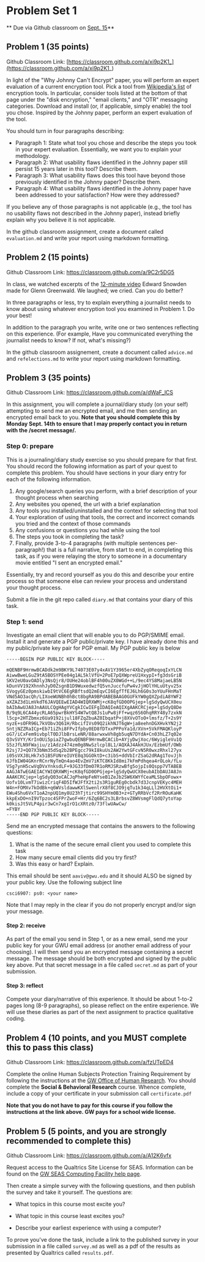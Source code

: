 # Problem Set 1

** Due via Github classroom on <u>Sept. 15</u>**

## Problem 1 (35 points)

Github Classroom Link: [https://classroom.github.com/a/xi9p2K1_](https://classroom.github.com/a/xi9p2K1_)

In light of the "Why Johnny Can't Encrypt" paper, you will perform an expert evaluation of a current encryption tool. Pick a tool from [Wikipedia's list](https://en.wikipedia.org/wiki/Encryption_software) of encryption tools. In particular, consider tools listed at the bottom of that page under the "disk encryption," "email clients," and "OTR" messaging categories. Download and install (or, if applicable, simply enable) the tool you chose. Inspired by the Johnny paper, perform an expert evaluation of the tool.

You should turn in four paragraphs describing:

* Paragraph 1: State what tool you chose and describe the steps you took in your expert evaluation. Essentially, we want you to explain your methodology.
* Paragraph 2: What usability flaws identified in the Johnny paper still persist 15 years later in this tool? Describe them.
* Paragraph 3: What usability flaws does this tool have beyond those previously identified in the Johnny paper? Describe them.
* Paragraph 4: What usability flaws identified in the Johnny paper have been addressed to your satisfaction? How were they addressed?

If you believe any of those paragraphs is not applicable (e.g., the tool has no usability flaws not described in the Johnny paper), instead briefly explain why you believe it is not applicable.

In the github classroom assignment, create a document called `evaluation.md` and write your report using markdown formatting. 

## Problem 2 (15 points) 

Github Classroom Link: https://classroom.github.com/a/9C2r5DG5

In class, we watched excerpts of the [12-minute video](https://vimeo.com/56881481) Edward Snowden made for Glenn Greenwald. We laughed; we cried. Can you do better? 

In three paragraphs or less, try to explain everything a journalist needs to know about using whatever encryption tool you examined in Problem 1. Do your best! 

In addition to the paragraph you write, write one or two sentences reflecting on this experience. (For example, Have you communicated everything the journalist needs to know? If not, what's missing?)

In the github classroom assignement, create a document called `advice.md` and `refelections.md` to write your report using markdown formatting. 

## Problem 3 (35 points)
Github Classroom Link: https://classroom.github.com/a/dWaF_lCS

In this assignment, you will complete a journal/diary study (on your self) attempting to send me an encrypted email, and me then sending an encrypted email back to you. **Note that you should complete this by Monday Sept. 14th to ensure that I may properly contact you in return with the /secret message/.**

### Step 0: prepare

This is a journaling/diary study exercise so you should prepare for that first. You should record the following information as part of your quest to complete this problem. You should have sections in your diary entry for each of the following information.

1. Any google/search queries you perform, with a brief description of your thought process when searching
2. Any websites you opened, the url with a brief explanation
3. Any tools you installed/uninstalled and the context for selecting that tool 
4. Your exploration of using that tools, the correct and incorrect comands you tried and the context of those commands
5. Any confusions or questions you had while using the tool
6. The steps you took in completing the task?
7. Finally, provide 3-to-4 paragraphs (with multiple sentences per-paragraph!) that is a full narrative, from start to end, in completing this task, as if you were relaying the story to someone in a documentary movie entitled "I sent an encrypted email."

Essentially, try and record yourself as you do this and describe your entire process so that someone else can review your process and understand your thought process. 

Submit a file in the git repo called `diary.md` that contains your diary of this task. 

### Step 1: send

Investigate an email client that will enable you to do PGP/SMIME email. Install it and generate a PGP public/private key. I have already done this and my public/private key pair for PGP email. My PGP public key is below

```
-----BEGIN PGP PUBLIC KEY BLOCK-----

mQENBF9HrmwBCADdk2m9BKY9L74073E07y4xAV1Y3965er4XbZyqOReqoqIxYLCN
AiwwBweLGuZ9tA5BOSYPEe04g1AL5klVfU+2PoE7pQXWpreU1HxypI+fg3dsGriB
SKV2eU0avOADly3NsQjr8/OUHe24oblBF4h00uZX0WGd++L/9ec4YS8MajaeLB5N
kDunVV192XhnnhJyD0ZsgnB1D9WuxedwzfQ5vnJuccfuPw4vJjHOlYHLuUtyv25x
SVogyGEz0pmskiwbI9tVC6EgRBftsdQ2mEqvCI6EgfTfEJ6Lh6G0s3oYUuFHnMaT
VNd5AO3acQh/LIXoeWUNBh0hBct8bgRA9BPdABEBAAG0GUFkYW0gQXZpdiA8YWF2
aXZAZ3d1LmVkdT6JAVQEEwEIAD4WIQRXWMj+cK8qfGD0OPGjep+lgSdyQwUCX0eu
bAIbAwUJA8JnAAULCQgHAgYVCgkICwIEFgIDAQIeAQIXgAAKCRCjep+lgSdyQ8De
B/9q9L6CA44ycRLA65pwrBkHYS4W7wtQ8Js1uPw8jFf+wqz6S6OhqRRY48y7zxkN
l5cp+2HTZbmxz6Ua9192ijul18FZqZbuAZ0IbqatP+j8XVvOToO+lmsfz/T+2s9Y
nyzE+sOFR96L7kVObv3Q61H/RbcifIVs09Q2ikhNJT6gW+ja8eehnDGXHvkYN2j2
SntjNZZRaICp+Eb71iZhi8FPvIfpby0ED8fDTxxPPPoYa1d/XVn+5VkFMAQKloyP
oG7/iCxFem9ivbplT0DJlbBrsLeNR/88arwxwVh8gb5uqN7DYdA+Cn03hLZ7q02e
Q3vSVYY/KrInOUi5piaZ7gwbuQENBF9HrmwBCACib+AYjyDwjXoc/6WyigleVu1Q
S5zJfLN9FWajiu/z1Adzz474zm0g8NwSzlcpl8L1/AQXAJ4AkHJUx/EzbmUf/OWb
R2sj7J+QO7X3bNm35dSq2b2BPEgcc79kI8kuUs2AW2YwtGFcvN5R0wxzRhxl27yx
i05sVXJ8LHk7x51BSFUNreIUYE8q3GGOktD+c3ibS+ddVbIrZSaG2dRAg1TovJjh
6JfbIW04GKnrRCnrNyTmQn4ao4EvZmV7iKTC8KkId8mi7kFmPdhqea4rOLok/fLu
VSg7ynH5cwVqDVxYnksdLF+9JG33fDmO7R1oRMJSRzwBfg5ojpIs0Qspp7VTABEB
AAGJATwEGAEIACYWIQRXWMj+cK8qfGD0OPGjep+lgSdyQwUCX0eubAIbDAUJA8Jn
AAAKCRCjep+lgSdyQ03oCACJqPheHpFeNYseB1ZeJb2SW6XWYfCeaMLSbpOFowx+
Uofv10LvmT7iwizCriqF4D5IfWJFfX2ti2s3R1guREg0cbdk7d3JcnpVEKyc4MEH
W4n+FOMXv7kOdBk+q6WVsldawwKXlSwenlrX8f8CJO9jqTu1k34qLLl2HVXtOi1+
EWu4Shu6VxT1oA2npUQ1my8U23hTjtirc99SHYm0B3+z+GTyRRbVcf2RrROuKaHK
kkpExDO+nI9VTpzoc4SFPrZwoF+Hr/6Zq6BC2s3LBrbsvZ8WVsmgFlQdQ7ytoYap
k0kisJt5VLP4pir3wCn7xgIrO1cXRtz0/73flwUAwCw/
=FYBY
-----END PGP PUBLIC KEY BLOCK-----
```

Send me an encrypted message that contains the answers to the following questions:

1. What is the name of the secure email client you used to complete this task
2. How many secure email clients did you try first?
3. Was this easy or hard? Explain.

This email should be sent `aaviv@gwu.edu` and it should ALSO be signed by your public key.  Use the following subject line

```
csci6907: ps0: <your name>
```

Note that I may reply in the clear if you do not properly encrypt and/or sign your message. 

#### Step 2: receive

As part of the email you send in Step 1, or as a new email, send me your public key for your GWU email address (or another email address of your choosing). I will then send you an encrypted message containing a secret message. The message should be both encrypted and signed by the public key above. Put that secret message in a file called `secret.md` as part of your submission.

#### Step 3: reflect

Compete your diary/narrative of this experience. It should be about 1-to-2 pages long (8-9 paragraphs), so please reflect on the entire experience. We will use these diaries as part of the next assignment to practice qualitative coding.


## Problem 4 (10 points, and you MUST complete this to pass this class)

Github Classroom Link: https://classroom.github.com/a/fzUTpED4

Complete the online Human Subjects Protection Training Requirement by following the instructions at the [GW Office of Human Research](https://humanresearch.gwu.edu/citi-courses-accounts-info). You should complete the **Social & Behavioral Research** course. Whence complete, include a copy of your certificate in your submission call `certificate.pdf`

**Note that you do not have to pay for this course if you follow the instructions at the link above. GW pays for a school wide license.**

## Problem 5 (5 points, and you are strongly recommended to complete this)

Github Classroom Link: https://classroom.github.com/a/A12K6vfx

Request access to the Qualtrics Site License for SEAS. Information can be found on the [GW SEAS Computing Facility help page](https://seascf.seas.gwu.edu/qualtrics).

Then create a simple survey with the following questions, and then publish the survey and take it yourself. The questions are:

* What topics in this course most excite you?

* What topic in this course least excites you?

* Describe your earliest experience with using a computer? 

To prove you've done the task, include a link to the published survey in your submission in a file called `survey.md` as well as a pdf of the results as presented by Qualtrics called `results.pdf`. 



